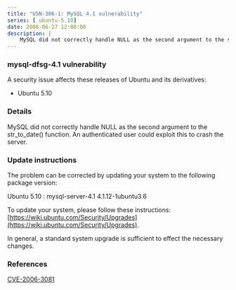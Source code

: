 ```yaml
---
title: "USN-306-1: MySQL 4.1 vulnerability"
series: [ ubuntu-5.10]
date: 2006-06-27 12:00:00
description: |
    MySQL did not correctly handle NULL as the second argument to the str_to_date() function. An authenticated user could exploit this to crash the server.
--- 
```

 
### mysql-dfsg-4.1 vulnerability

A security issue affects these releases of Ubuntu and its derivatives:

* Ubuntu 5.10

### Details

MySQL did not correctly handle NULL as the second argument to the str_to_date() function. An authenticated user could exploit this to crash the server.

### Update instructions

The problem can be corrected by updating your system to the following package version:

Ubuntu 5.10
 : mysql-server-4.1 <span>4.1.12-1ubuntu3.6</span>

To update your system, please follow these instructions: [https://wiki.ubuntu.com/Security/Upgrades](https://wiki.ubuntu.com/Security/Upgrades).

In general, a standard system upgrade is sufficient to effect the necessary changes.

### References

 [CVE-2006-3081](http://people.ubuntu.com/~ubuntu-security/cve/CVE-2006-3081)
 

